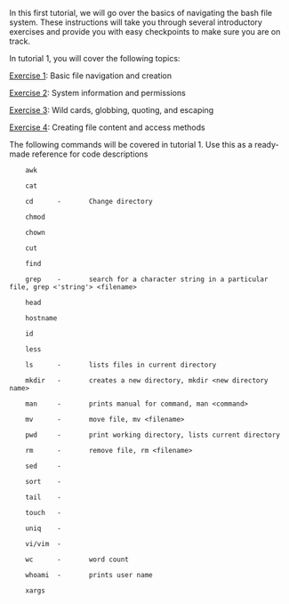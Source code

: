 In this first tutorial, we will go over the basics of navigating the bash file system. These instructions will take you through several introductory exercises and provide you with easy checkpoints to make sure you are on track.

In tutorial 1, you will cover the following topics:

[Exercise 1](exercise1): Basic file navigation and creation

[Exercise 2](exercise2): System information and permissions

[Exercise 3](exercise3): Wild cards, globbing, quoting, and escaping

[Exercise 4](exercise4): Creating file content and access methods

The following commands will be covered in tutorial 1. Use this as a ready-made reference for code descriptions

        awk
        
        cat
        
        cd      -       Change directory
        
        chmod
        
        chown
        
        cut
        
        find
        
        grep    -       search for a character string in a particular file, grep <'string'> <filename>
        
        head
        
        hostname
        
        id
        
        less
  
        ls      -       lists files in current directory
  
        mkdir   -       creates a new directory, mkdir <new directory name>
  
        man     -       prints manual for command, man <command>
  
        mv      -       move file, mv <filename>
  
        pwd     -       print working directory, lists current directory
  
        rm      -       remove file, rm <filename>
        
        sed     -
        
        sort    -
        
        tail    -
  
        touch   -
        
        uniq    -
        
        vi/vim  -
        
        wc      -       word count
        
        whoami  -       prints user name
        
        xargs
  

